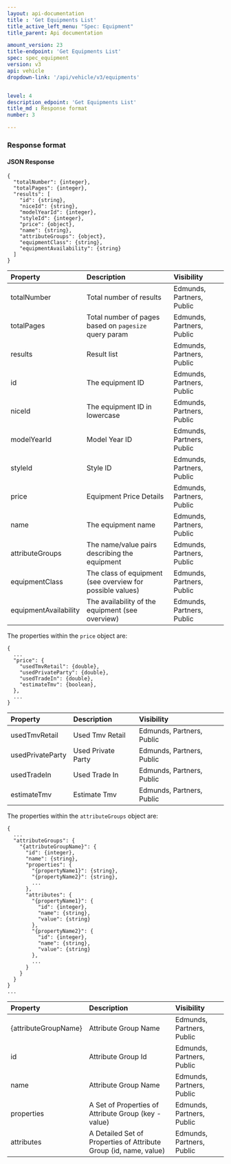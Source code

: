 ```yaml
---
layout: api-documentation
title : 'Get Equipments List'
title_active_left_menu: "Spec: Equipment"
title_parent: Api documentation

amount_version: 23
title-endpoint: 'Get Equipments List'
spec: spec_equipment
version: v3
api: vehicle
dropdown-link: '/api/vehicle/v3/equipments'


level: 4
description_edpoint: 'Get Equipments List'
title_md : Response format
number: 3

---
```


### Response format

#### JSON Response

    {
      "totalNumber": {integer},
      "totalPages": {integer},
      "results": [
        "id": {string},
        "niceId": {string},
        "modelYearId": {integer},
        "styleId": {integer},
        "price": {object},
        "name": {string},
        "attributeGroups": {object},
        "equipmentClass": {string},
        "equipmentAvailability": {string}
      ]
    }

| Property               | Description                                                      | Visibility                |
|:-----------------------|:-----------------------------------------------------------------|:------------------------- |
| totalNumber            | Total number of results                                          | Edmunds, Partners, Public |
| totalPages             | Total number of pages based on <code>pagesize</code> query param | Edmunds, Partners, Public |
| results                | Result list                                                      | Edmunds, Partners, Public |
| id                     | The equipment ID                                                 | Edmunds, Partners, Public |
| niceId                 | The equipment ID in lowercase                                    | Edmunds, Partners, Public |
| modelYearId            | Model Year ID                                                    | Edmunds, Partners, Public |
| styleId                | Style ID                                                         | Edmunds, Partners, Public |
| price                  | Equipment Price Details                                          | Edmunds, Partners, Public |
| name                   | The equipment name                                               | Edmunds, Partners, Public |
| attributeGroups        | The name/value pairs describing the equipment                    | Edmunds, Partners, Public |
| equipmentClass         | The class of equipment (see overview for possible values)        | Edmunds, Partners, Public |
| equipmentAvailability  | The availability of the equipment (see overview)                 | Edmunds, Partners, Public |

The properties within the <code>price</code> object are:

    {
      ...
      "price": {
        "usedTmvRetail": {double},
        "usedPrivateParty": {double},
        "usedTradeIn": {double},
        "estimateTmv": {boolean},
      },
      ...
    }

| Property          | Description        | Visibility                |
|:------------------|:-------------------|:------------------------- |
| usedTmvRetail     | Used Tmv Retail    | Edmunds, Partners, Public |
| usedPrivateParty  | Used Private Party | Edmunds, Partners, Public |
| usedTradeIn       | Used Trade In      | Edmunds, Partners, Public |
| estimateTmv       | Estimate Tmv       | Edmunds, Partners, Public |

The properties within the <code>attributeGroups</code> object are:

    {
      ...
      "attributeGroups": {
        "{attributeGroupName}": {
          "id": {integer},
          "name": {string},
          "properties": {
            "{propertyName1}": {string},
            "{propertyName2}": {string},
            ...
          },
          "attributes": {
            "{propertyName1}": {
              "id": {integer},
              "name": {string},
              "value": {string}
            },
            "{propertyName2}": {
              "id": {integer},
              "name": {string},
              "value": {string}
            },
            ...
          }
        }
      }
    }
    ...

| Property             | Description                                                       | Visibility                |
|:---------------------|:------------------------------------------------------------------|:------------------------- |
| {attributeGroupName} | Attribute Group Name                                              | Edmunds, Partners, Public |
| id                   | Attribute Group Id                                                | Edmunds, Partners, Public |
| name                 | Attribute Group Name                                              | Edmunds, Partners, Public |
| properties           | A Set of Properties of Attribute Group (key - value)              | Edmunds, Partners, Public |
| attributes           | A Detailed Set of Properties of Attribute Group (id, name, value) | Edmunds, Partners, Public |

